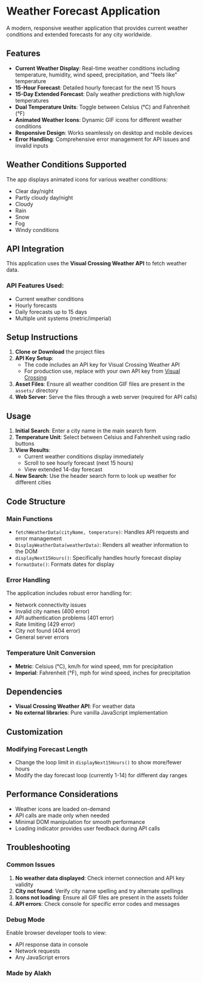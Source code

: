 # Weather Forecast Application

A modern, responsive weather application that provides current weather conditions and extended forecasts for any city worldwide.

## Features

- **Current Weather Display**: Real-time weather conditions including temperature, humidity, wind speed, precipitation, and "feels like" temperature
- **15-Hour Forecast**: Detailed hourly forecast for the next 15 hours
- **15-Day Extended Forecast**: Daily weather predictions with high/low temperatures
- **Dual Temperature Units**: Toggle between Celsius (°C) and Fahrenheit (°F)
- **Animated Weather Icons**: Dynamic GIF icons for different weather conditions
- **Responsive Design**: Works seamlessly on desktop and mobile devices
- **Error Handling**: Comprehensive error management for API issues and invalid inputs

## Weather Conditions Supported

The app displays animated icons for various weather conditions:
- Clear day/night
- Partly cloudy day/night
- Cloudy
- Rain
- Snow
- Fog
- Windy conditions

## API Integration

This application uses the **Visual Crossing Weather API** to fetch weather data.

### API Features Used:
- Current weather conditions
- Hourly forecasts
- Daily forecasts up to 15 days
- Multiple unit systems (metric/imperial)

## Setup Instructions

1. **Clone or Download** the project files
2. **API Key Setup**: 
   - The code includes an API key for Visual Crossing Weather API
   - For production use, replace with your own API key from [Visual Crossing](https://www.visualcrossing.com/)
3. **Asset Files**: Ensure all weather condition GIF files are present in the `assets/` directory
4. **Web Server**: Serve the files through a web server (required for API calls)

## Usage

1. **Initial Search**: Enter a city name in the main search form
2. **Temperature Unit**: Select between Celsius and Fahrenheit using radio buttons
3. **View Results**: 
   - Current weather conditions display immediately
   - Scroll to see hourly forecast (next 15 hours)
   - View extended 14-day forecast
4. **New Search**: Use the header search form to look up weather for different cities

## Code Structure

### Main Functions

- `fetchWeatherData(cityName, temperature)`: Handles API requests and error management
- `DisplayWeatherData(weatherData)`: Renders all weather information to the DOM
- `displayNext15Hours()`: Specifically handles hourly forecast display
- `formatDate()`: Formats dates for display

### Error Handling

The application includes robust error handling for:
- Network connectivity issues
- Invalid city names (400 error)
- API authentication problems (401 error)
- Rate limiting (429 error)
- City not found (404 error)
- General server errors

### Temperature Unit Conversion

- **Metric**: Celsius (°C), km/h for wind speed, mm for precipitation
- **Imperial**: Fahrenheit (°F), mph for wind speed, inches for precipitation

## Dependencies

- **Visual Crossing Weather API**: For weather data
- **No external libraries**: Pure vanilla JavaScript implementation

## Customization

### Modifying Forecast Length
- Change the loop limit in `displayNext15Hours()` to show more/fewer hours
- Modify the day forecast loop (currently 1-14) for different day ranges

## Performance Considerations

- Weather icons are loaded on-demand
- API calls are made only when needed
- Minimal DOM manipulation for smooth performance
- Loading indicator provides user feedback during API calls

## Troubleshooting

### Common Issues

1. **No weather data displayed**: Check internet connection and API key validity
2. **City not found**: Verify city name spelling and try alternate spellings
3. **Icons not loading**: Ensure all GIF files are present in the assets folder
4. **API errors**: Check console for specific error codes and messages

### Debug Mode

Enable browser developer tools to view:
- API response data in console
- Network requests
- Any JavaScript errors

### Made by Alakh


